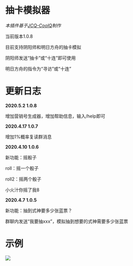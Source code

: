 # 抽卡模拟器
_本插件基于[JCQ-CoolQ](https://gitee.com/meowy/JCQ-CoolQ)制作_

当前版本1.0.8

目前支持阴阳师和明日方舟的抽卡模拟

阴阳师发送“抽卡”或“十连”即可使用

明日方舟的指令为“寻访”或“十连”

# 更新日志

**2020.5.2 1.0.8**

增加营销号生成器，增加帮助信息，输入/help即可

**2020.4.17 1.0.7**

增加1%概率复读群消息

**2020.4.10 1.0.6**

新功能：摇骰子

roll：摇一个骰子

roll2：摇两个骰子

小火汁你摇了我8

**2020.4.7 1.0.5**

新功能：抽到式神要多少张蓝票？

群聊内发送“我要抽xxx”，模拟抽到想要的式神需要多少张蓝票

# 示例

![](https://github.com/Maooookai/YYSEmulator/raw/master/%E6%95%88%E6%9E%9C%E5%9B%BE.png)
